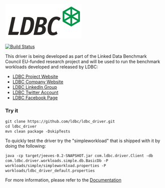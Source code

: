 ![LDBC Logo](ldbc-logo.png) 

[![Build Status](https://travis-ci.org/ldbc/ldbc_snb_driver.svg?branch=master)](https://travis-ci.org/ldbc/ldbc_snb_driver)

This driver is being developed as part of the Linked Data Benchmark Council EU-funded research project and will be used to run the benchmark workloads developed and released by LDBC:
* [LDBC Project Website](http://ldbcouncil.org/)
* [LDBC Company Website](http://ldbcouncil.org)
* [LDBC LinkedIn Group](http://www.linkedin.com/groups/LDBC-4955240)
* [LDBC Twitter Account](https://twitter.com/LDBCouncil)
* [LDBC Facebook Page](https://www.facebook.com/ldbcouncil/)

### Try it

    git clone https://github.com/ldbc/ldbc_driver.git
    cd ldbc_driver
    mvn clean package -DskipTests

To quickly test the driver try the "simpleworkload" that is shipped with it by doing the following:

	java -cp target/jeeves-0.2-SNAPSHOT.jar com.ldbc.driver.Client -db com.ldbc.driver.workloads.simple.db.BasicDb -P workloads/simple/simpleworkload.properties -P workloads/ldbc_driver_default.properties

For more information, please refer to the [Documentation](https://github.com/ldbc/ldbc_driver/wiki)
